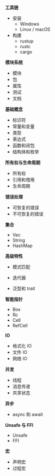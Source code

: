 **工具链**

-   安装
    -   Windows
    -   Linux / macOS
-   构建
    -   rustup
    -   rustc
    -   cargo

**模块系统**

-   模块
-   包
-   属性
-   测试
-   文档

**基础概念**

-   标识符
-   常量和变量
-   类型
-   表达式
-   函数和闭包
-   结构体和枚举

**所有权与生命周期**

-   所有权
-   引用和借用
-   生命周期

**错误处理**

-   可恢复的错误
-   不可恢复的错误

**集合**

-   Vec
-   String
-   HashMap

**高级特性**

-   模式匹配

-   迭代器

-   泛型和 trait

**智能指针**

-   Box
-   Rc
-   Cell
-   RefCell

**IO**

-   格式化 IO
-   文件 IO
-   网络 IO

**并发**

-   线程
-   消息传递
-   共享状态

**异步**

-   async 和 await

**Unsafe 与 FFI**

-   Unsafe
-   FFI

**宏**

-   声明宏
-   过程宏